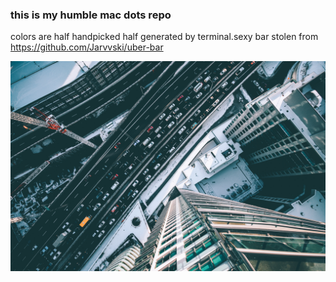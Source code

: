 ### this is my humble mac dots repo

colors are half handpicked half generated by terminal.sexy 
bar stolen from https://github.com/Jarvvski/uber-bar 

![screenshot](https://github.com/Anode194/macDots/blob/master/city2.jpg)
